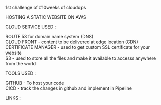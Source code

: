 1st challenge of #10weeks of cloudops     <br>

HOSTING A STATIC WEBSITE ON AWS

CLOUD SERVICE USED : 

ROUTE 53 for domain name system (DNS)   <br>
CLOUD FRONT - content to be delivered at edge location (CDN)   <br>
CERTIFICATE MANAGER - used to get custom SSL certificate for your website    <br>
S3 - used to store all the files and make it available to accesss anywhere from the world    <br>  


TOOLS USED :

GITHUB - To host your code   <br> 
CICD - track the changes in github and implement in Pipeline   <br>


LINKS : 
